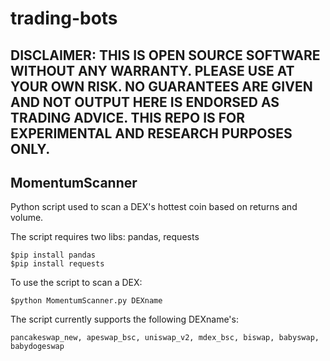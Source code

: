 # trading-bots

## DISCLAIMER: THIS IS OPEN SOURCE SOFTWARE WITHOUT ANY WARRANTY. PLEASE USE AT YOUR OWN RISK. NO GUARANTEES ARE GIVEN AND NOT OUTPUT HERE IS ENDORSED AS TRADING ADVICE. THIS REPO IS FOR EXPERIMENTAL AND RESEARCH PURPOSES ONLY.

## MomentumScanner
Python script used to scan a DEX's hottest coin based on returns and volume.

The script requires two libs: pandas, requests
```
$pip install pandas
$pip install requests
```
To use the script to scan a DEX: 
```
$python MomentumScanner.py DEXname
```

The script currently supports the following DEXname's:
```
pancakeswap_new, apeswap_bsc, uniswap_v2, mdex_bsc, biswap, babyswap, babydogeswap
```
